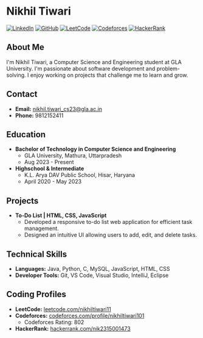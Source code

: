 # Nikhil Tiwari

[![LinkedIn](https://img.shields.io/badge/LinkedIn-%230077B5.svg?style=for-the-badge&logo=linkedin&logoColor=white)](https://www.linkedin.com/in/nikhil-tiwari-90194a318)
[![GitHub](https://img.shields.io/badge/GitHub-100000?style=for-the-badge&logo=github&logoColor=white)](https://github.com/nikhiltiwari110)
[![LeetCode](https://img.shields.io/badge/LeetCode-FFA116?style=for-the-badge&logo=leetcode&logoColor=black)](https://leetcode.com/nikhiltiwari11)
[![Codeforces](https://img.shields.io/badge/Codeforces-1F8ACB?style=for-the-badge&logo=codeforces&logoColor=white)](https://codeforces.com/profile/nikhiltiwari101)
[![HackerRank](https://img.shields.io/badge/HackerRank-2EC866?style=for-the-badge&logo=hackerrank&logoColor=white)](https://hackerrank.com/nik2315001473)

## About Me

I'm Nikhil Tiwari, a Computer Science and Engineering student at GLA University. I'm passionate about software development and problem-solving. I enjoy working on projects that challenge me to learn and grow.

## Contact

* **Email:** nikhil.tiwari_cs23@gla.ac.in
* **Phone:** 9812152411

## Education

* **Bachelor of Technology in Computer Science and Engineering**
    * GLA University, Mathura, Uttarpradesh
    * Aug 2023 - Present
* **Highschool & Intermediate**
    * K.L. Arya DAV Public School, Hisar, Haryana
    * April 2020 - May 2023

## Projects

* **To-Do List | HTML, CSS, JavaScript**
    * Developed a responsive to-do list web application for efficient task management.
    * Designed an intuitive UI allowing users to add, edit, and delete tasks.

## Technical Skills

* **Languages:** Java, Python, C, MySQL, JavaScript, HTML, CSS
* **Developer Tools:** Git, VS Code, Visual Studio, IntelliJ, Eclipse

## Coding Profiles

* **LeetCode:** [leetcode.com/nikhiltiwari11](https://leetcode.com/nikhiltiwari11)
* **Codeforces:** [codeforces.com/profile/nikhiltiwari101](https://codeforces.com/profile/nikhiltiwari101)
    * Codeforces Rating: 802
* **HackerRank:** [hackerrank.com/nik2315001473](https://hackerrank.com/nik2315001473)
